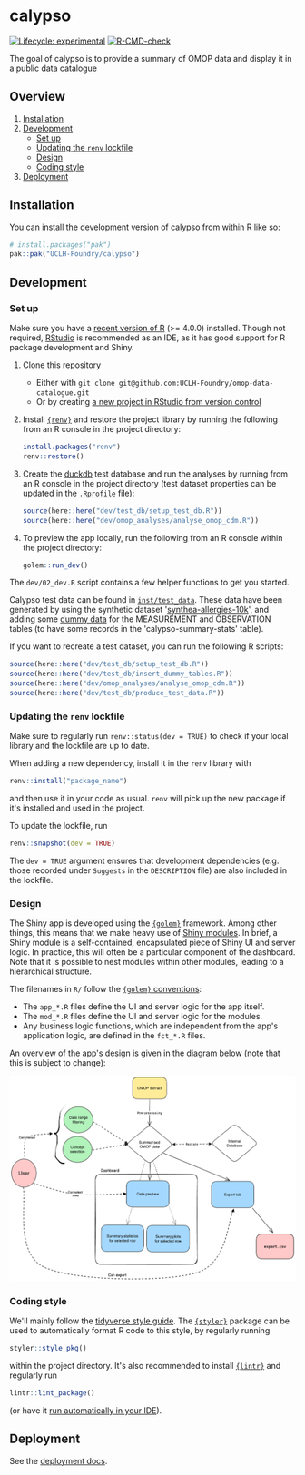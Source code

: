 # calypso

<!-- badges: start -->
[![Lifecycle: experimental](https://img.shields.io/badge/lifecycle-experimental-orange.svg)](https://lifecycle.r-lib.org/articles/stages.html#experimental)
[![R-CMD-check](https://github.com/UCLH-Foundry/omop-data-catalogue/actions/workflows/R-CMD-check.yaml/badge.svg)](https://github.com/UCLH-Foundry/omop-data-catalogue/actions/workflows/R-CMD-check.yaml)
<!-- badges: end -->

The goal of calypso is to provide a summary of OMOP data and display it in a public data catalogue

## Overview

1. [Installation](#installation)
2. [Development](#development)
    - [Set up](#set-up)
    - [Updating the `renv` lockfile](#updating-the-renv-lockfile)
    - [Design](#design)
    - [Coding style](#coding-style)
3. [Deployment](./deploy/README.md)

## Installation

You can install the development version of calypso from within R like so:

```r
# install.packages("pak")
pak::pak("UCLH-Foundry/calypso")
```

## Development

### Set up

Make sure you have a [recent version of R](https://cloud.r-project.org/) (>= 4.0.0) installed.
Though not required, [RStudio](https://www.rstudio.com/products/rstudio/download/) is recommended as an IDE,
as it has good support for R package development and Shiny.

1. Clone this repository

    - Either with `git clone git@github.com:UCLH-Foundry/omop-data-catalogue.git`
    - Or by creating [a new project in RStudio from version control](https://docs.posit.co/ide/user/ide/guide/tools/version-control.html#creating-a-new-project-based-on-a-remote-git-or-subversion-repository)

2. Install [`{renv}`](https://rstudio.github.io/renv/index.html) and restore the project library by running the following from an R console in the project directory:

    ```r
    install.packages("renv")
    renv::restore()
    ```
3. Create the [duckdb](https://github.com/duckdb/duckdb) test database and run the analyses by running from an R console in the project directory (test dataset properties can be updated in the [`.Rprofile`](https://github.com/UCLH-Foundry/omop-data-catalogue/blob/main/.Rprofile) file):

    ```r
    source(here::here("dev/test_db/setup_test_db.R"))
    source(here::here("dev/omop_analyses/analyse_omop_cdm.R"))
    ```

4. To preview the app locally, run the following from an R console within the project directory:

    ```r
    golem::run_dev()
    ```

The `dev/02_dev.R` script contains a few helper functions to get you started.

Calypso test data can be found in [`inst/test_data`](https://github.com/UCLH-Foundry/omop-data-catalogue/tree/main/inst/data). These data have been generated by using the synthetic dataset '[synthea-allergies-10k](https://darwin-eu.github.io/CDMConnector/reference/eunomiaDir.html)', and adding some [dummy data](https://github.com/UCLH-Foundry/omop-data-catalogue/tree/main/dev/test_db/dummy) for the MEASUREMENT and OBSERVATION tables (to have some records in the 'calypso-summary-stats' table).

If you want to recreate a test dataset, you can run the following R scripts:

```r
source(here::here("dev/test_db/setup_test_db.R"))
source(here::here("dev/test_db/insert_dummy_tables.R"))
source(here::here("dev/omop_analyses/analyse_omop_cdm.R"))
source(here::here("dev/test_db/produce_test_data.R"))
```

### Updating the `renv` lockfile

Make sure to regularly run `renv::status(dev = TRUE)` to check if your local library and the lockfile
are up to date.

When adding a new dependency, install it in the `renv` library with

```r
renv::install("package_name")
```

and then use it in your code as usual.
`renv` will pick up the new package if it's installed and used in the project.

To update the lockfile, run

```r
renv::snapshot(dev = TRUE)
```

The `dev = TRUE` argument ensures that development dependencies (e.g. those recorded under
`Suggests` in the `DESCRIPTION` file) are also included in the lockfile.
 
### Design

The Shiny app is developed using the [`{golem}`](https://engineering-shiny.org/golem.html) framework.
Among other things, this means that we make heavy use of [Shiny modules](https://mastering-shiny.org/scaling-modules.html).
In brief, a Shiny module is a self-contained, encapsulated piece of Shiny UI and server logic.
In practice, this will often be a particular component of the dashboard.
Note that it is possible to nest modules within other modules, leading to a hierarchical structure.

The filenames in `R/` follow the [`{golem}` conventions](https://engineering-shiny.org/golem.html#understanding-golem-app-structure):

* The `app_*.R` files define the UI and server logic for the app itself.
* The `mod_*.R` files define the UI and server logic for the modules.
* Any business logic functions, which are independent from the app's application logic, are defined in the `fct_*.R` files.

An overview of the app's design is given in the diagram below (note that this is subject to change):

![](./dev/design/omop-data-catalogue-design.png)

### Coding style

We'll mainly follow the [tidyverse style guide](https://style.tidyverse.org/).
The [`{styler}`](https://styler.r-lib.org/index.html) package can be used to automatically format R code to this style,
by regularly running

```r
styler::style_pkg()
```

within the project directory.
It's also recommended to install [`{lintr}`](https://github.com/r-lib/lintr) and regularly run

```r
lintr::lint_package()
```

(or have it [run automatically in your IDE](https://lintr.r-lib.org/articles/editors.html)).

## Deployment

See the [deployment docs](./deploy/README.md).

